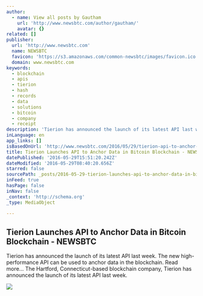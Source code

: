 ```yaml
---
author:
  - name: View all posts by Gautham
    url: 'http://www.newsbtc.com/author/gautham/'
    avatar: {}
related: []
publisher:
  url: 'http://www.newsbtc.com'
  name: NEWSBTC
  favicon: 'https://s3.amazonaws.com/common-newsbtc/images/favicon.ico'
  domain: www.newsbtc.com
keywords:
  - blockchain
  - apis
  - tierion
  - hash
  - records
  - data
  - solutions
  - bitcoin
  - company
  - receipt
description: 'Tierion has announced the launch of its latest API last week. The new high-performance API can be used to anchor data in the blockchain. Read more... The Hartford, Connecticut-based blockchain company, Tierion has announced the launch of its latest API last week.'
inLanguage: en
app_links: []
isBasedOnUrl: 'http://www.newsbtc.com/2016/05/29/tierion-api-to-anchor-data-on-blockchain/'
title: Tierion Launches API to Anchor Data in Bitcoin Blockchain - NEWSBTC
datePublished: '2016-05-29T15:51:20.242Z'
dateModified: '2016-05-29T08:40:20.656Z'
starred: false
sourcePath: _posts/2016-05-29-tierion-launches-api-to-anchor-data-in-bitcoin-blockchain-.md
inFeed: true
hasPage: false
inNav: false
_context: 'http://schema.org'
_type: MediaObject

---
```

<article style=""><h1>Tierion Launches API to Anchor Data in Bitcoin Blockchain - NEWSBTC</h1><p>Tierion has announced the launch of its latest API last week. The new high-performance API can be used to anchor data in the blockchain. Read more... The Hartford, Connecticut-based blockchain company, Tierion has announced the launch of its latest API last week.</p><img src="http://s3.amazonaws.com/main-newsbtc-images/2016/05/29004630/Tierion-Launches-API-to-Anchor-Data-in-the-Bitcoin-Blockchain.jpg" /></article>